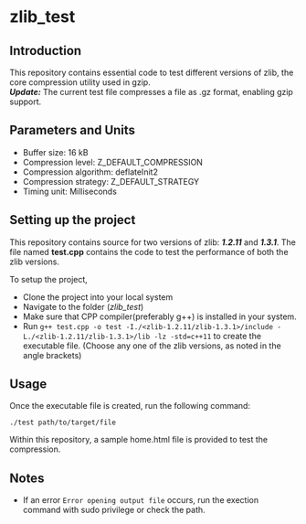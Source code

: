 # zlib_test

## Introduction
This repository contains essential code to test different versions of zlib, the core compression utility used in gzip. <br/>
<i><b>Update:</b></i> The current test file compresses a file as .gz format, enabling gzip support.

## Parameters and Units

- Buffer size: 16 kB 
- Compression level: Z_DEFAULT_COMPRESSION
- Compression algorithm: deflateInit2
- Compression strategy: Z_DEFAULT_STRATEGY
- Timing unit: Milliseconds

## Setting up the project
This repository contains source for two versions of zlib: ***1.2.11*** and ***1.3.1***. The file named **test.cpp** contains the code to test the performance of both the zlib versions.

To setup the project,

- Clone the project into your local system
- Navigate to the folder (*zlib_test*)
- Make sure that CPP compiler(preferably g++) is installed in your system.
- Run ```g++ test.cpp -o test -I./<zlib-1.2.11/zlib-1.3.1>/include -L./<zlib-1.2.11/zlib-1.3.1>/lib -lz -std=c++11``` to create the executable file. (Choose any one of the zlib versions, as noted in the angle brackets)

## Usage

Once the executable file is created, run the following command: 

```./test path/to/target/file```

Within this repository, a sample home.html file is provided to test the compression. 

## Notes

- If an error ```Error opening output file``` occurs, run the exection command with sudo privilege or check the path.
